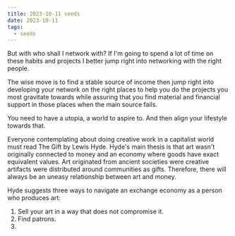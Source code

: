 ```yaml
---
title: 2023-10-11 seeds
date: 2023-10-11
tags:
  - seeds
---
```

But with who shall I network with? If I'm going to spend a lot of time on these habits and projects I better jump right into networking with the right people.

The wise move is to find a stable source of income then jump right into developing your network on the right places to help you do the projects you most gravitate towards while assuring that you find material and financial support in those places when the main source fails.

You need to have a utopia, a world to aspire to. And then align your lifestyle towards that.

Everyone contemplating about doing creative work in a capitalist world must read The Gift by Lewis Hyde. Hyde's main thesis is that art wasn't originally connected to money and an economy where goods have exact equivalent values. Art originated from ancient societies were creative artifacts were distributed around communities as gifts. Therefore, there will always be an uneasy relationship between art and money.

Hyde suggests three ways to navigate an exchange economy as a person who produces art:
1. Sell your art in a way that does not compromise it.
2. Find patrons.
3. 
